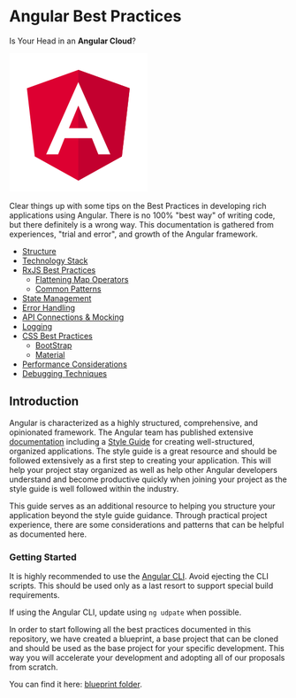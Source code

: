 # Angular Best Practices


Is Your Head in an **Angular Cloud**?

![Angular](images/angular.png)

Clear things up with some tips on the Best Practices in developing rich applications using Angular. There is no 100% "best way" of writing code, but there definitely is a wrong way. This documentation is gathered from experiences, "trial and error", and growth of the Angular framework.


- [Structure](docs/structure.md)
- [Technology Stack](docs/technology-stack.md)
- [RxJS Best Practices](docs/rxjs-best-practices.md)
    - [Flattening Map Operators](docs/flattening-map-operators.md)
    - [Common Patterns](docs/common-patterns.md)
- [State Management](docs/state-management.md)
- [Error Handling](docs/error-handling.md)
- [API Connections & Mocking](docs/api-connections.md)
- [Logging](docs/logging.md)
- [CSS Best Practices](docs/css-best-practices.md)
    - [BootStrap](docs/scss-bootstrap.md)
    - [Material](docs/scss-material.md)
- [Performance Considerations](docs/performance-considerations.md)
- [Debugging Techniques](docs/debugging-techniques.md)


## Introduction
Angular is characterized as a highly structured, comprehensive, and opinionated framework. The Angular team has published extensive [documentation](https://angular.io/docs) including a [Style Guide](https://angular.io/guide/styleguide) for creating well-structured, organized applications. The style guide is a great resource and should be followed extensively as a first step to creating your application. This will help your project stay organized as well as help other Angular developers understand and become productive quickly when joining your project as the style guide is well followed within the industry.

This guide serves as an additional resource to helping you structure your application beyond the style guide guidance. Through practical project experience, there are some considerations and patterns that can be helpful as documented here.

### Getting Started
It is highly recommended to use the [Angular CLI](https://cli.angular.io/). Avoid ejecting the CLI scripts. This should be used only as a last resort to support special build requirements.

If using the Angular CLI, update using `ng udpate` when possible.

In order to start following all the best practices documented in this repository, we have created a blueprint, a base project that can be cloned and should be used as the base project for your specific development. This way you will accelerate your development and adopting all of our proposals from scratch.

You can find it here: [blueprint folder](blueprint/).
